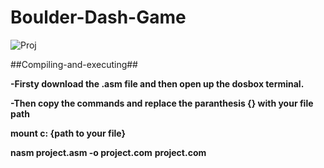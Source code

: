 # Boulder-Dash-Game

![Proj](https://github.com/Rafeel1/Boulder-Dash-Game/assets/99249483/4cd322db-714d-458a-9a1e-c041b61d566b)

##Compiling-and-executing##

**-Firsty download the .asm file and then open up the dosbox terminal.**

**-Then copy the commands and replace the paranthesis {} with your file path**

**mount c: {path to your file}**

**nasm project.asm -o project.com**
**project.com**
